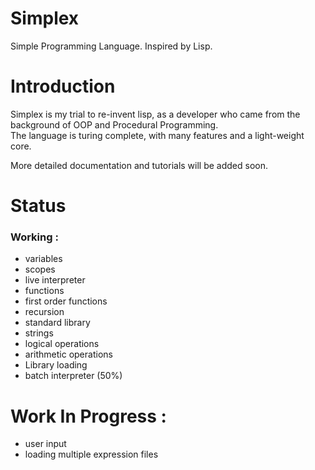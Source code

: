 # Simplex
Simple Programming Language. Inspired by Lisp.

# Introduction 

Simplex is my trial to re-invent lisp, as a developer who came from the background of OOP and Procedural Programming. <br/>
The language is turing complete, with many features and a light-weight core. 

More detailed documentation and tutorials will be added soon.

# Status 

### Working : 

- variables
- scopes
- live interpreter
- functions
- first order functions 
- recursion
- standard library
- strings
- logical operations
- arithmetic operations 
- Library loading
- batch interpreter (50%)

# Work In Progress : 

- user input 
- loading multiple expression files
